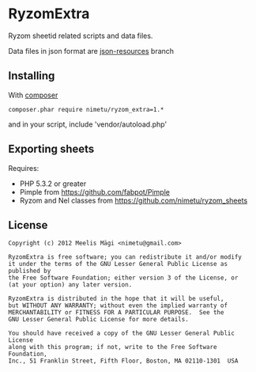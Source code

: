 
RyzomExtra
==========
Ryzom sheetid related scripts and data files.

Data files in json format are [json-resources](https://github.com/nimetu/ryzom_extra/tree/json-resources) branch

Installing
----------

With [composer](https://getcomposer.org/)

	composer.phar require nimetu/ryzom_extra=1.*

and in your script, include 'vendor/autoload.php'


Exporting sheets
----------------
Requires:
* PHP 5.3.2 or greater
* Pimple from https://github.com/fabpot/Pimple
* Ryzom and Nel classes from https://github.com/nimetu/ryzom_sheets

License
--------
	Copyright (c) 2012 Meelis Mägi <nimetu@gmail.com>

	RyzomExtra is free software; you can redistribute it and/or modify
	it under the terms of the GNU Lesser General Public License as published by
	the Free Software Foundation; either version 3 of the License, or
	(at your option) any later version.

	RyzomExtra is distributed in the hope that it will be useful,
	but WITHOUT ANY WARRANTY; without even the implied warranty of
	MERCHANTABILITY or FITNESS FOR A PARTICULAR PURPOSE.  See the
	GNU Lesser General Public License for more details.

	You should have received a copy of the GNU Lesser General Public License
	along with this program; if not, write to the Free Software Foundation,
	Inc., 51 Franklin Street, Fifth Floor, Boston, MA 02110-1301  USA
